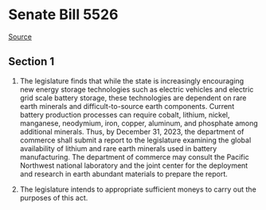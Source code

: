 # Senate Bill 5526

[Source](http://lawfilesext.leg.wa.gov/biennium/2021-22/Xml/Bills/Senate%20Bills/5526.xml)
## Section 1
1. The legislature finds that while the state is increasingly encouraging new energy storage technologies such as electric vehicles and electric grid scale battery storage, these technologies are dependent on rare earth minerals and difficult-to-source earth components. Current battery production processes can require cobalt, lithium, nickel, manganese, neodymium, iron, copper, aluminum, and phosphate among additional minerals. Thus, by December 31, 2023, the department of commerce shall submit a report to the legislature examining the global availability of lithium and rare earth minerals used in battery manufacturing. The department of commerce may consult the Pacific Northwest national laboratory and the joint center for the deployment and research in earth abundant materials to prepare the report.

2. The legislature intends to appropriate sufficient moneys to carry out the purposes of this act.

